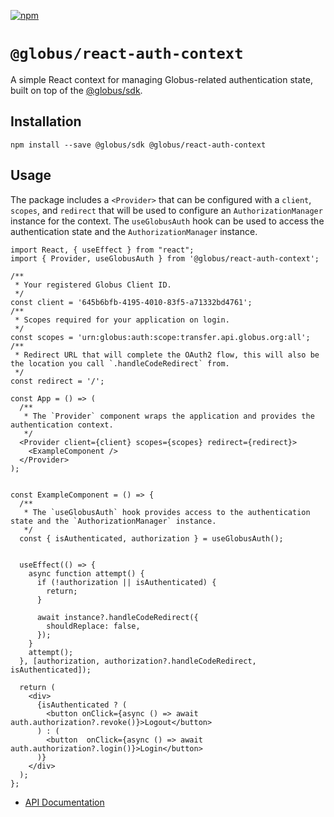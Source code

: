 [![npm](https://img.shields.io/npm/v/@globus/react-auth-context?style=flat-square&logo=npm&color=000&label)](https://www.npmjs.com/package/@globus/react-auth-context)

# `@globus/react-auth-context`

A simple React context for managing Globus-related authentication state, built on top of the [@globus/sdk](https://github.com/globus/globus-sdk-javascript).


## Installation

```
npm install --save @globus/sdk @globus/react-auth-context
```

## Usage

The package includes a `<Provider>` that can be configured with a `client`, `scopes`, and `redirect` that will be used to configure an `AuthorizationManager` instance for the context. The `useGlobusAuth` hook can be used to access the authentication state and the `AuthorizationManager` instance.

```tsx
import React, { useEffect } from "react";
import { Provider, useGlobusAuth } from '@globus/react-auth-context';

/**
 * Your registered Globus Client ID.
 */
const client = '645b6bfb-4195-4010-83f5-a71332bd4761';
/**
 * Scopes required for your application on login.
 */
const scopes = 'urn:globus:auth:scope:transfer.api.globus.org:all';
/**
 * Redirect URL that will complete the OAuth2 flow, this will also be the location you call `.handleCodeRedirect` from.
 */
const redirect = '/';

const App = () => (
  /**
   * The `Provider` component wraps the application and provides the authentication context.
   */
  <Provider client={client} scopes={scopes} redirect={redirect}>
    <ExampleComponent />
  </Provider>
);


const ExampleComponent = () => {
  /**
   * The `useGlobusAuth` hook provides access to the authentication state and the `AuthorizationManager` instance.
   */
  const { isAuthenticated, authorization } = useGlobusAuth();
 

  useEffect(() => {
    async function attempt() {
      if (!authorization || isAuthenticated) {
        return;
      }

      await instance?.handleCodeRedirect({
        shouldReplace: false,
      });
    }
    attempt();
  }, [authorization, authorization?.handleCodeRedirect, isAuthenticated]);

  return (
    <div>
      {isAuthenticated ? (
        <button onClick={async () => await auth.authorization?.revoke()}>Logout</button>
      ) : (
        <button  onClick={async () => await auth.authorization?.login()}>Login</button>
      )}
    </div>
  );
};
```


- [API Documentation](/docs/globals.md)
